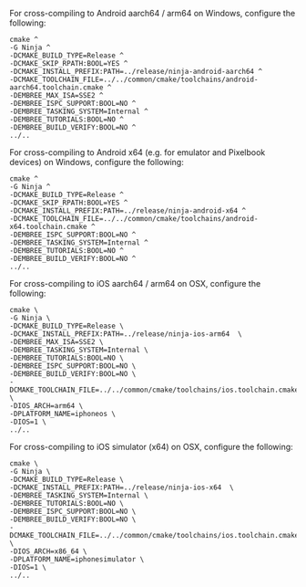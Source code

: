 For cross-compiling to Android aarch64 / arm64 on Windows, configure the following:

```
cmake ^
-G Ninja ^
-DCMAKE_BUILD_TYPE=Release ^
-DCMAKE_SKIP_RPATH:BOOL=YES ^
-DCMAKE_INSTALL_PREFIX:PATH=../release/ninja-android-aarch64 ^
-DCMAKE_TOOLCHAIN_FILE=../../common/cmake/toolchains/android-aarch64.toolchain.cmake ^
-DEMBREE_MAX_ISA=SSE2 ^
-DEMBREE_ISPC_SUPPORT:BOOL=NO ^
-DEMBREE_TASKING_SYSTEM=Internal ^
-DEMBREE_TUTORIALS:BOOL=NO ^
-DEMBREE_BUILD_VERIFY:BOOL=NO ^
../..
```

For cross-compiling to Android x64 (e.g. for emulator and Pixelbook devices) on Windows, configure the following:

```
cmake ^
-G Ninja ^
-DCMAKE_BUILD_TYPE=Release ^
-DCMAKE_SKIP_RPATH:BOOL=YES ^
-DCMAKE_INSTALL_PREFIX:PATH=../release/ninja-android-x64 ^
-DCMAKE_TOOLCHAIN_FILE=../../common/cmake/toolchains/android-x64.toolchain.cmake ^
-DEMBREE_ISPC_SUPPORT:BOOL=NO ^
-DEMBREE_TASKING_SYSTEM=Internal ^
-DEMBREE_TUTORIALS:BOOL=NO ^
-DEMBREE_BUILD_VERIFY:BOOL=NO ^
../..
```

For cross-compiling to iOS aarch64 / arm64 on OSX, configure the following:

```
cmake \
-G Ninja \
-DCMAKE_BUILD_TYPE=Release \
-DCMAKE_INSTALL_PREFIX:PATH=../release/ninja-ios-arm64  \
-DEMBREE_MAX_ISA=SSE2 \
-DEMBREE_TASKING_SYSTEM=Internal \
-DEMBREE_TUTORIALS:BOOL=NO \
-DEMBREE_ISPC_SUPPORT:BOOL=NO \
-DEMBREE_BUILD_VERIFY:BOOL=NO \
-DCMAKE_TOOLCHAIN_FILE=../../common/cmake/toolchains/ios.toolchain.cmake \
-DIOS_ARCH=arm64 \
-DPLATFORM_NAME=iphoneos \
-DIOS=1 \
../..
```

For cross-compiling to iOS simulator (x64) on OSX, configure the following:

```
cmake \
-G Ninja \
-DCMAKE_BUILD_TYPE=Release \
-DCMAKE_INSTALL_PREFIX:PATH=../release/ninja-ios-x64  \
-DEMBREE_TASKING_SYSTEM=Internal \
-DEMBREE_TUTORIALS:BOOL=NO \
-DEMBREE_ISPC_SUPPORT:BOOL=NO \
-DEMBREE_BUILD_VERIFY:BOOL=NO \
-DCMAKE_TOOLCHAIN_FILE=../../common/cmake/toolchains/ios.toolchain.cmake \
-DIOS_ARCH=x86_64 \
-DPLATFORM_NAME=iphonesimulator \
-DIOS=1 \
../..
```

